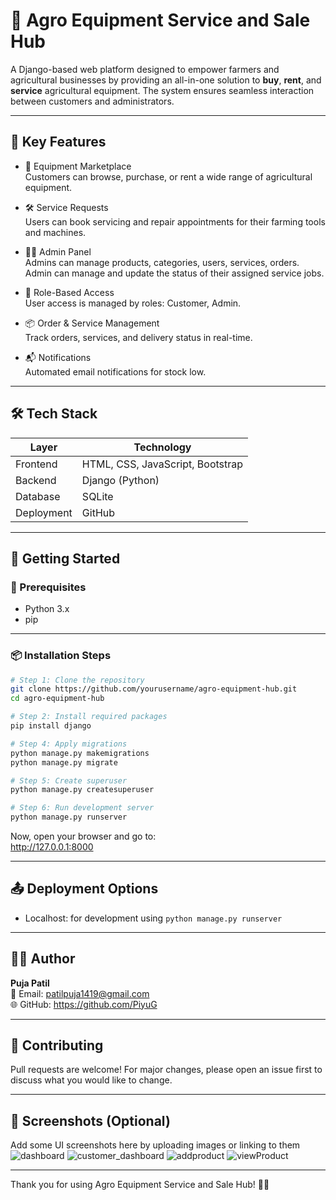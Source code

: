 
# 🚜 Agro Equipment Service and Sale Hub

A Django-based web platform designed to empower farmers and agricultural businesses by providing an all-in-one solution to **buy**, **rent**, and **service** agricultural equipment. The system ensures seamless interaction between customers and administrators.

---

## 🌟 Key Features

- 🛒 Equipment Marketplace  
  Customers can browse, purchase, or rent a wide range of agricultural equipment.

- 🛠️ Service Requests  
  Users can book servicing and repair appointments for their farming tools and machines.

- 👨‍💼 Admin Panel  
  Admins can manage products, categories, users, services, orders.
  Admin can manage and update the status of their assigned service jobs.

- 🔐 Role-Based Access  
  User access is managed by roles: Customer, Admin.

- 📦 Order & Service Management  
  Track orders, services, and delivery status in real-time.

- 📬 Notifications  
  Automated email notifications for stock low.

---

## 🛠 Tech Stack

| Layer         | Technology             |
|---------------|------------------------|
| Frontend      | HTML, CSS, JavaScript, Bootstrap |
| Backend       | Django (Python)        |
| Database      | SQLite     |
| Deployment    | GitHub |

---

## 🚀 Getting Started

### 🔧 Prerequisites

- Python 3.x
- pip

---

### 📦 Installation Steps

```bash
# Step 1: Clone the repository
git clone https://github.com/yourusername/agro-equipment-hub.git
cd agro-equipment-hub

# Step 2: Install required packages
pip install django

# Step 4: Apply migrations
python manage.py makemigrations
python manage.py migrate

# Step 5: Create superuser
python manage.py createsuperuser

# Step 6: Run development server
python manage.py runserver
```

Now, open your browser and go to:  
http://127.0.0.1:8000

---


## 📤 Deployment Options

- Localhost: for development using `python manage.py runserver`

---

## 🙋‍♀️ Author

**Puja Patil**  
📧 Email: patilpuja1419@gmail.com  
🌐 GitHub: https://github.com/PiyuG

---

## 🤝 Contributing

Pull requests are welcome! For major changes, please open an issue first to discuss what you would like to change.

---

## 📌 Screenshots (Optional)

Add some UI screenshots here by uploading images or linking to them
![dashboard](https://github.com/user-attachments/assets/50489b67-ed40-435c-883e-38de9d4963c7)
![customer_dashboard](https://github.com/user-attachments/assets/1e32aba3-9d04-43b7-9cad-46071b76090a)
![addproduct](https://github.com/user-attachments/assets/f23e54b0-5597-45df-b458-22445b8cfffe)
![viewProduct](https://github.com/user-attachments/assets/af5f58fa-2ea3-4666-9b7c-a36839ecd843)



---

Thank you for using Agro Equipment Service and Sale Hub! 🚜💚
